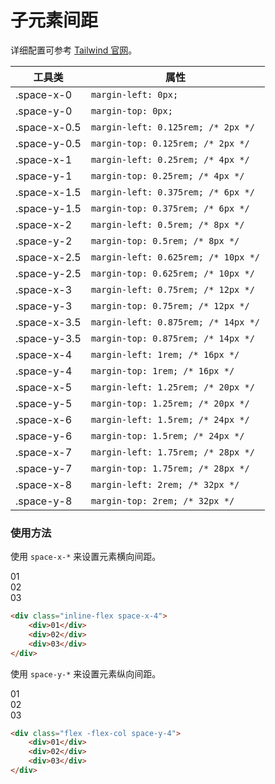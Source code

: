 # 子元素间距

详细配置可参考 [Tailwind 官网](https://tailwindcss.com/docs/space#add-horizontal-space-between-children)。

<Example class="h-96 -overflow-y-auto p-0">
    <table class="table">
        <thead>
            <tr>
                <th>工具类</th>
                <th>属性</th>
            </tr>
        </thead>
        <tbody>
            <tr>
                <td>.space-x-0</td>
                <td><code>margin-left: 0px;</code></td>
            </tr>
            <tr>
                <td>.space-y-0</td>
                <td><code>margin-top: 0px;</code></td>
            </tr>
            <tr>
                <td>.space-x-0.5</td>
                <td><code>margin-left: 0.125rem; /* 2px */</code></td>
            </tr>
            <tr>
                <td>.space-y-0.5</td>
                <td><code>margin-top: 0.125rem; /* 2px */</code></td>
            </tr>
            <tr>
                <td>.space-x-1</td>
                <td><code>margin-left: 0.25rem; /* 4px */</code></td>
            </tr>
            <tr>
                <td>.space-y-1</td>
                <td><code>margin-top: 0.25rem; /* 4px */</code></td>
            </tr>
            <tr>
                <td>.space-x-1.5</td>
                <td><code>margin-left: 0.375rem; /* 6px */</code></td>
            </tr>
            <tr>
                <td>.space-y-1.5</td>
                <td><code>margin-top: 0.375rem; /* 6px */</code></td>
            </tr>
            <tr>
                <td>.space-x-2</td>
                <td><code>margin-left: 0.5rem; /* 8px */</code></td>
            </tr>
            <tr>
                <td>.space-y-2</td>
                <td><code>margin-top: 0.5rem; /* 8px */</code></td>
            </tr>
            <tr>
                <td>.space-x-2.5</td>
                <td><code>margin-left: 0.625rem; /* 10px */</code></td>
            </tr>
            <tr>
                <td>.space-y-2.5</td>
                <td><code>margin-top: 0.625rem; /* 10px */</code></td>
            </tr>
            <tr>
                <td>.space-x-3</td>
                <td><code>margin-left: 0.75rem; /* 12px */</code></td>
            </tr>
            <tr>
                <td>.space-y-3</td>
                <td><code>margin-top: 0.75rem; /* 12px */</code></td>
            </tr>
            <tr>
                <td>.space-x-3.5</td>
                <td><code>margin-left: 0.875rem; /* 14px */</code></td>
            </tr>
            <tr>
                <td>.space-y-3.5</td>
                <td><code>margin-top: 0.875rem; /* 14px */</code></td>
            </tr>
            <tr>
                <td>.space-x-4</td>
                <td><code>margin-left: 1rem; /* 16px */</code></td>
            </tr>
            <tr>
                <td>.space-y-4</td>
                <td><code>margin-top: 1rem; /* 16px */</code></td>
            </tr>
            <tr>
                <td>.space-x-5</td>
                <td><code>margin-left: 1.25rem; /* 20px */</code></td>
            </tr>
            <tr>
                <td>.space-y-5</td>
                <td><code>margin-top: 1.25rem; /* 20px */</code></td>
            </tr>
            <tr>
                <td>.space-x-6</td>
                <td><code>margin-left: 1.5rem; /* 24px */</code></td>
            </tr>
            <tr>
                <td>.space-y-6</td>
                <td><code>margin-top: 1.5rem; /* 24px */</code></td>
            </tr>
            <tr>
                <td>.space-x-7</td>
                <td><code>margin-left: 1.75rem; /* 28px */</code></td>
            </tr>
            <tr>
                <td>.space-y-7</td>
                <td><code>margin-top: 1.75rem; /* 28px */</code></td>
            </tr>
            <tr>
                <td>.space-x-8</td>
                <td><code>margin-left: 2rem; /* 32px */</code></td>
            </tr>
            <tr>
                <td>.space-y-8</td>
                <td><code>margin-top: 2rem; /* 32px */</code></td>
            </tr>
        </tbody>
    </table>
</Example>

### 使用方法

使用 `space-x-*` 来设置元素横向间距。

<Example>
    <div class="inline-flex space-x-4 -bg-stripes-blue">
        <div class="primary rounded p-4">01</div>
        <div class="primary rounded p-4">02</div>
        <div class="primary rounded p-4">03</div>
    </div>
</Example>

```html
<div class="inline-flex space-x-4">
    <div>01</div>
    <div>02</div>
    <div>03</div>
</div>
```

使用 `space-y-*` 来设置元素纵向间距。

<Example>
    <div class="flex -flex-col space-y-4 -bg-stripes-blue">
        <div class="primary rounded p-4">01</div>
        <div class="primary rounded p-4">02</div>
        <div class="primary rounded p-4">03</div>
    </div>
</Example>

```html
<div class="flex -flex-col space-y-4">
    <div>01</div>
    <div>02</div>
    <div>03</div>
</div>
```
